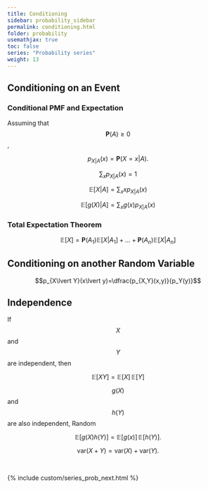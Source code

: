 ```yaml
---
title: Conditioning
sidebar: probability_sidebar
permalink: conditioning.html
folder: probability
usemathjax: true
toc: false
series: "Probability series"
weight: 13
---
```


## Conditioning on an Event

### Conditional PMF and Expectation

Assuming that $$\mathbf{P}(A)\geq 0$$,

$$p_{X\lvert A}(x)=\mathbf{P}(X=x\lvert A).$$

$$\sum_{x}p_{X\lvert A}(x)=1$$

$$\mathbb{E}[X\lvert A]=\sum_{x}xp_{X\lvert A}(x)$$

$$\mathbb{E}[g(X)\lvert A]=\sum_{x}g(x)p_{X\lvert A}(x)$$

### Total Expectation Theorem

$$\mathbb{E}[X]=\mathbf{P}(A_1)\mathbb{E}[X\lvert A_1]+\ldots+\mathbf{P}(A_n)\mathbb{E}[X\lvert A_n]$$


## Conditioning on another Random Variable

$$p_{X\lvert Y}(x\lvert y)=\dfrac{p_{X,Y}(x,y)}{p_Y(y)}$$

## Independence

If $$X$$ and $$Y$$ are independent, then

$$\mathbb{E}[XY]=\mathbb{E}[X]\,\mathbb{E}[Y]$$

$$g(X)$$ and $$h(Y)$$ are also independent, Random

$$\mathbb{E}[g(X)h(Y)]=\mathbb{E}[g(x)]\,\mathbb{E}[h(Y)].$$

$$\mathrm{var}(X+Y)=\mathrm{var}(X)+\mathrm{var}(Y).$$

<br>

{% include custom/series_prob_next.html %}
